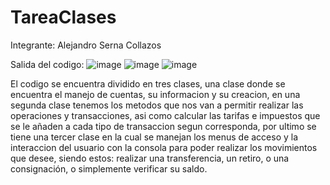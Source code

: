 # TareaClases

Integrante:    Alejandro Serna Collazos

Salida del codigo:
![image](https://github.com/user-attachments/assets/f8b17a24-2099-4593-9663-242e55de66c7)
![image](https://github.com/user-attachments/assets/e10db6d6-d598-418b-9b5f-0414b9ed5771)
![image](https://github.com/user-attachments/assets/16badc5b-c5d8-448e-8869-83b636f61f3f)

El codigo se encuentra dividido en tres clases, una clase donde se encuentra el manejo de cuentas, su informacion y su creacion, en una segunda clase tenemos los metodos que nos van a permitir realizar las operaciones y transacciones, asi como calcular las tarifas e impuestos que se le añaden a cada tipo de transaccion segun corresponda, por ultimo se tiene una tercer clase en la cual se manejan los menus de acceso y la interaccion del usuario con la consola para poder realizar los movimientos que desee, siendo estos: realizar una transferencia, un retiro, o una consignación, o simplemente verificar su saldo.
